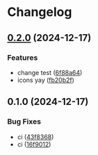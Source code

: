 # Changelog

## [0.2.0](https://github.com/LunchTimeCode/static_hero_icons/compare/v0.1.0...v0.2.0) (2024-12-17)


### Features

* change test ([6f88a64](https://github.com/LunchTimeCode/static_hero_icons/commit/6f88a64bd2efe8c2ed3db8fcdeb4da1919734f2a))
* icons yay ([fb20b2f](https://github.com/LunchTimeCode/static_hero_icons/commit/fb20b2f6b4c8b13d222066fad4e7a8db8afb6ee5))

## 0.1.0 (2024-12-17)


### Bug Fixes

* ci ([43f8368](https://github.com/LunchTimeCode/static_hero_icons/commit/43f83680669ffeaa0fa904a4fbba79b15585dba8))
* ci ([16f9012](https://github.com/LunchTimeCode/static_hero_icons/commit/16f90122cb2e852e23dac7bef06bdb92b9bdd142))
